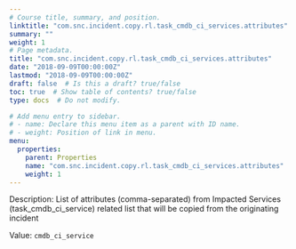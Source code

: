 ```yaml
---
# Course title, summary, and position.
linktitle: "com.snc.incident.copy.rl.task_cmdb_ci_services.attributes"
summary: ""
weight: 1
# Page metadata.
title: "com.snc.incident.copy.rl.task_cmdb_ci_services.attributes"
date: "2018-09-09T00:00:00Z"
lastmod: "2018-09-09T00:00:00Z"
draft: false  # Is this a draft? true/false
toc: true  # Show table of contents? true/false
type: docs  # Do not modify.

# Add menu entry to sidebar.
# - name: Declare this menu item as a parent with ID name.
# - weight: Position of link in menu.
menu:
  properties:
    parent: Properties
    name: "com.snc.incident.copy.rl.task_cmdb_ci_services.attributes"
    weight: 1
---
```


Description: List of attributes (comma-separated) from Impacted Services (task_cmdb_ci_service) related list that will be copied from the originating incident


Value: `cmdb_ci_service`
